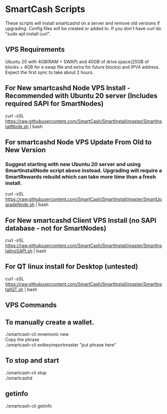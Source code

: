 # SmartCash Scripts
These scripts will install smartcashd on a server and remove old versions if upgrading.  Config files will be created or added to.  If you don't have curl do "sudo apt install curl".

## VPS Requirements
Ubuntu 20 with 4GB(RAM + SWAP) and 40GB of drive space(25GB of blocks + 4GB for a swap file and extra for future blocks) and IPV4 address.  Expect the first sync to take about 2 hours.

## For New smartcashd Node VPS Install - Recommended with Ubuntu 20 server (Includes required SAPI for SmartNodes)
curl -sSL https://raw.githubusercontent.com/SmartCash/SmartInstall/master/SmartInstallNode.sh | bash

## For smartcashd Node VPS Update From Old to New Version
### Suggest starting with new Ubuntu 20 server and using SmartInstallNode script above instead.  Upgrading will require a SmartRewards rebuild which can take more time than a fresh install.
curl -sSL https://raw.githubusercontent.com/SmartCash/SmartInstall/master/SmartUpgradeNode.sh | bash

## For New smartcashd Client VPS Install (no SAPI database - not for SmartNodes)
curl -sSL https://raw.githubusercontent.com/SmartCash/SmartInstall/master/SmartInstallnoSAPI.sh | bash

## For QT linux install for Desktop  (untested)
curl -sSL https://raw.githubusercontent.com/SmartCash/SmartInstall/master/SmartInstallQT.sh | bash

## VPS Commands

## To manually create a wallet.
./smartcash-cli mnemonic new  
Copy the phrase  
./smartcash-cli extkeyimportmaster "put phrase here"  

## To stop and start
./smartcash-cli stop  
./smartcashd

## getinfo
./smartcash-cli getinfo
